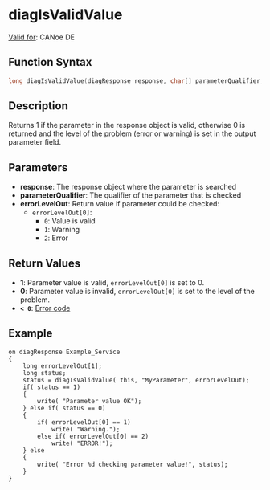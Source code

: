 # diagIsValidValue

[Valid for](../../../Shared/FeatureAvailability.md): CANoe DE

## Function Syntax

```c
long diagIsValidValue(diagResponse response, char[] parameterQualifier, long[] errorLevelOut);
```

## Description

Returns 1 if the parameter in the response object is valid, otherwise 0 is returned and the level of the problem (error or warning) is set in the output parameter field.

## Parameters

- **response**: The response object where the parameter is searched
- **parameterQualifier**: The qualifier of the parameter that is checked
- **errorLevelOut**: Return value if parameter could be checked:
  - `errorLevelOut[0]`:
    - `0`: Value is valid
    - `1`: Warning
    - `2`: Error

## Return Values

- **1**: Parameter value is valid, `errorLevelOut[0]` is set to 0.
- **0**: Parameter value is invalid, `errorLevelOut[0]` is set to the level of the problem.
- **`< 0`**: [Error code](../CAPLfunctionsDiagnosticsErrorCode.md)

## Example

```plaintext
on diagResponse Example_Service
{
    long errorLevelOut[1];
    long status;
    status = diagIsValidValue( this, "MyParameter", errorLevelOut);
    if( status == 1)
    {
        write( "Parameter value OK");
    } else if( status == 0)
    {
        if( errorLevelOut[0] == 1)
            write( "Warning.");
        else if( errorLevelOut[0] == 2)
            write( "ERROR!");
    } else
    {
        write( "Error %d checking parameter value!", status);
    }
}
```
